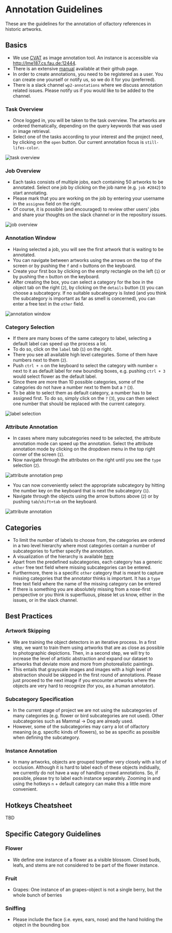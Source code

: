 # Annotation Guidelines
These are the guidelines for the annotation of olfactory references in historic artworks. 

## Basics
- We use [CVAT](https://github.com/openvinotoolkit/cvat) as image annotation tool. An instance is accessible via http://lme187.cs.fau.de:12444. 
- There is an extensive [manual](https://openvinotoolkit.github.io/cvat/docs/manual/) available at their github page.
- In order to create annotations, you need to be registered as a user. You can create one yourself or notify us, so we do it for you (preferred). 
- There is a slack channel `wp2-annotations` where we discuss annotation related issues. Please notify us if you would like to be added to the channel.

### Task Overview
- Once logged in, you will be taken to the task overview. The artworks are ordered thematically, depending on the query keywords that was used in image retrieval.
- Select one of the tasks according to your interest and the project need, by clicking on the `open` button. Our current annotation focus is `still-lifes-color`. 

![task overview](screenshots/task-overview.jpg)

### Job Overview
- Each tasks consists of multiple jobs, each containing 50 artworks to be annotated. Select one job by clicking on the job name (e.g. `job #2842`) to start annotating. 
- Please mark that you are working on the job by entering your username in the `assignee` field on the right. 
- Of course, it is possible (and encouraged) to review other users' jobs and share your thoughts on the slack channel or in the repository issues. 

![job overview](screenshots/job-overview.jpg)

### Annotation Window
- Having selected a job, you will see the first artwork that is waiting to be annotated. 
- You can navigate between artworks using the arrows on the top of the screen or by pushing the `f` and `n` buttons on the keyboard.
- Create your first box by clicking on the empty rectangle on the left (`1`) or by pushing the `n` button on the keyboard. 
- After creating the box, you can select a category for the box in the object tab on the right (`2`), by clicking on the `details` button (`3`) you can choose a subcategory. If no suitable subcategory is listed (and you think the subcategory is important as far as smell is concerned), you can enter a free text in the `other` field.

![annotation window](screenshots/annotation-mode.png)

### Category Selection
- If there are many boxes of the same category to label, selecting a default label can speed up the process a lot.
- To do so, click on the `label` tab (`1`) on the right. 
- There you see all available high level categories. Some of them have numbers next to them (`2`).
- Push `ctrl + n` on the keyboard to select the category with number `n` next to it as default label for new bounding boxes, e.g. pushing `ctrl + 3` would select flower as the default label. 
- Since there are more than 10 possible categories, some of the categories do not have a number next to them but a `?` (`3`).
- To be able to select them as default category, a number has to be assigned first. To do so, simply click on the `?` (`3`), you can then select one number that should be replaced with the current category.

![label selection](screenshots/label-selection.png)

### Attribute Annotation
- In cases where many subcategories need to be selected, the attribute annotation mode can speed up the annotation. Select the attribute annotation mode by clicking on the dropdown menu in the top right corner of the screen (`1`).
- Now navigate through the attributes on the right until you see the `type` selection (`2`).

![attribute annotation prep](screenshots/attribute-annotation1.png)

- You can now conveniently select the appropriate subcategory by hitting the number key on the keyboard that is next the subcategory (`1`).
- Navigate through the objects using the arrow buttons above (`2`) or by pushing `tab`/`shift+tab` on the keyboard.

![attribute annotation](screenshots/attribute-annotation2.png)


## Categories
- To limit the number of labels to choose from, the categories are ordered in a two level hierarchy where most categories contain a number of subcategories to further specify the annotation.
- A visualization of the hierarchy is available [here](labelsystem.jpg) 
- Apart from the predefined subcategories, each category has a generic `other` free text field where missing subcategories can be entered. 
- Furthermore, there is a specific `other` category that is meant to capture missing categories that the annotator thinks is important. It has a `type` free text field where the name of the missing category can be entered
- If there is something you are absolutely missing from a nose-first perspective or you think is superfluous, please let us know, either in the issues, or in the slack channel.

## Best Practices

### Artwork Skipping 
- We are training the object detectors in an iterative process. In a first step, we want to train them using artworks that are as close as possible to photographic depictions. Then, in a second step, we will try to increase the level of artistic abstraction and expand our dataset to artworks that deviate more and more from photorealistic paintings. 
- This entails that grayscale images and images with a high level of abstraction should be skipped in the first round of annotations. Please just proceed to the next image if you encounter artworks where the objects are very hard to recognize (for you, as a human annotator).

### Subcategory Specification
- In the current stage of project we are not using the subcategories of many categories (e.g. flower or bird subcategories are not used). Other subcategories such as Mammal -> Dog are already used. 
- However, some of the subcategories may carry a lot of olfactory meaning (e.g. specific kinds of flowers), so be as specific as possible when defining the subcategory. 

### Instance Annotation
- In many artworks, objects are grouped together very closely with a lot of occlusion. Although it is hard to label each of these objects indidually, we currently do not have a way of handling crowd annotations. So, if possible, please try to label each instance separately. Zooming in and using the hotkeys `n` + default category can make this a little more convenient.

## Hotkeys Cheatsheet
TBD

## Specific Category Guidelines

### Flower
- We define one instance of a flower as a visible blossom. Closed buds, leafs, and stems are not considered to be part of the flower instance.

### Fruit
- Grapes: One instance of an grapes-object is not a single berry, but the whole bunch of berries

### Sniffing
- Please include the face (i.e. eyes, ears, nose) and the hand holding the object in the bounding box


